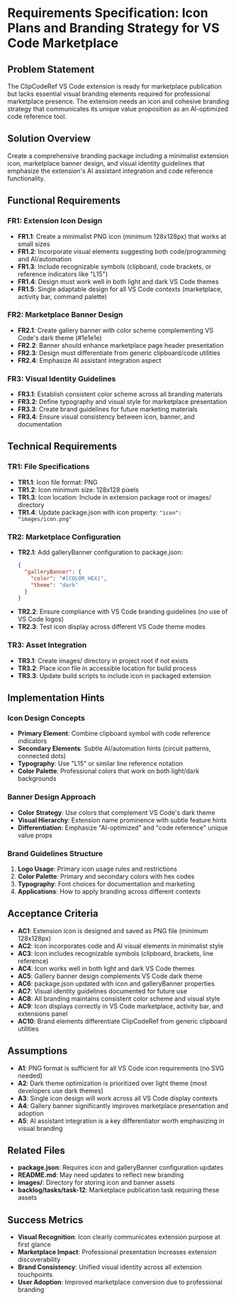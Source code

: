 # Requirements Specification: Icon Plans and Branding Strategy for VS Code Marketplace

## Problem Statement

The ClipCodeRef VS Code extension is ready for marketplace publication but lacks essential visual branding elements required for professional marketplace presence. The extension needs an icon and cohesive branding strategy that communicates its unique value proposition as an AI-optimized code reference tool.

## Solution Overview

Create a comprehensive branding package including a minimalist extension icon, marketplace banner design, and visual identity guidelines that emphasize the extension's AI assistant integration and code reference functionality.

## Functional Requirements

### FR1: Extension Icon Design
- **FR1.1**: Create a minimalist PNG icon (minimum 128x128px) that works at small sizes
- **FR1.2**: Incorporate visual elements suggesting both code/programming and AI/automation
- **FR1.3**: Include recognizable symbols (clipboard, code brackets, or reference indicators like "L15")
- **FR1.4**: Design must work well in both light and dark VS Code themes
- **FR1.5**: Single adaptable design for all VS Code contexts (marketplace, activity bar, command palette)

### FR2: Marketplace Banner Design
- **FR2.1**: Create gallery banner with color scheme complementing VS Code's dark theme (#1e1e1e)
- **FR2.2**: Banner should enhance marketplace page header presentation
- **FR2.3**: Design must differentiate from generic clipboard/code utilities
- **FR2.4**: Emphasize AI assistant integration aspect

### FR3: Visual Identity Guidelines
- **FR3.1**: Establish consistent color scheme across all branding materials
- **FR3.2**: Define typography and visual style for marketplace presentation
- **FR3.3**: Create brand guidelines for future marketing materials
- **FR3.4**: Ensure visual consistency between icon, banner, and documentation

## Technical Requirements

### TR1: File Specifications
- **TR1.1**: Icon file format: PNG
- **TR1.2**: Icon minimum size: 128x128 pixels
- **TR1.3**: Icon location: Include in extension package root or images/ directory
- **TR1.4**: Update package.json with icon property: `"icon": "images/icon.png"`

### TR2: Marketplace Configuration
- **TR2.1**: Add galleryBanner configuration to package.json:
  ```json
  {
    "galleryBanner": {
      "color": "#[COLOR_HEX]",
      "theme": "dark"
    }
  }
  ```
- **TR2.2**: Ensure compliance with VS Code branding guidelines (no use of VS Code logos)
- **TR2.3**: Test icon display across different VS Code theme modes

### TR3: Asset Integration
- **TR3.1**: Create images/ directory in project root if not exists
- **TR3.2**: Place icon file in accessible location for build process
- **TR3.3**: Update build scripts to include icon in packaged extension

## Implementation Hints

### Icon Design Concepts
- **Primary Element**: Combine clipboard symbol with code reference indicators
- **Secondary Elements**: Subtle AI/automation hints (circuit patterns, connected dots)
- **Typography**: Use "L15" or similar line reference notation
- **Color Palette**: Professional colors that work on both light/dark backgrounds

### Banner Design Approach
- **Color Strategy**: Use colors that complement VS Code's dark theme
- **Visual Hierarchy**: Extension name prominence with subtle feature hints
- **Differentiation**: Emphasize "AI-optimized" and "code reference" unique value props

### Brand Guidelines Structure
1. **Logo Usage**: Primary icon usage rules and restrictions
2. **Color Palette**: Primary and secondary colors with hex codes
3. **Typography**: Font choices for documentation and marketing
4. **Applications**: How to apply branding across different contexts

## Acceptance Criteria

- **AC1**: Extension icon is designed and saved as PNG file (minimum 128x128px)
- **AC2**: Icon incorporates code and AI visual elements in minimalist style
- **AC3**: Icon includes recognizable symbols (clipboard, brackets, line reference)
- **AC4**: Icon works well in both light and dark VS Code themes
- **AC5**: Gallery banner design complements VS Code dark theme
- **AC6**: package.json updated with icon and galleryBanner properties
- **AC7**: Visual identity guidelines documented for future use
- **AC8**: All branding maintains consistent color scheme and visual style
- **AC9**: Icon displays correctly in VS Code marketplace, activity bar, and extensions panel
- **AC10**: Brand elements differentiate ClipCodeRef from generic clipboard utilities

## Assumptions

- **A1**: PNG format is sufficient for all VS Code icon requirements (no SVG needed)
- **A2**: Dark theme optimization is prioritized over light theme (most developers use dark themes)
- **A3**: Single icon design will work across all VS Code display contexts
- **A4**: Gallery banner significantly improves marketplace presentation and adoption
- **A5**: AI assistant integration is a key differentiator worth emphasizing in visual branding

## Related Files

- **package.json**: Requires icon and galleryBanner configuration updates
- **README.md**: May need updates to reflect new branding
- **images/**: Directory for storing icon and banner assets
- **backlog/tasks/task-12**: Marketplace publication task requiring these assets

## Success Metrics

- **Visual Recognition**: Icon clearly communicates extension purpose at first glance
- **Marketplace Impact**: Professional presentation increases extension discoverability
- **Brand Consistency**: Unified visual identity across all extension touchpoints
- **User Adoption**: Improved marketplace conversion due to professional branding
